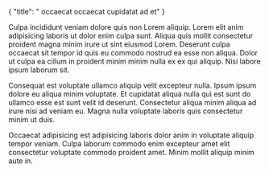{
  "title": " occaecat occaecat cupidatat ad et"
}

Culpa incididunt veniam dolore quis non Lorem aliquip. Lorem elit anim adipisicing laboris ut dolor enim culpa sunt. Aliqua quis mollit consectetur proident magna minim irure ut sint eiusmod Lorem. Deserunt culpa occaecat sit tempor id quis eu commodo nostrud ea esse non aliqua. Dolor ut culpa ea cillum in proident minim minim nulla ex ex qui aliquip. Nisi labore ipsum laborum sit.

Consequat est voluptate ullamco aliquip velit excepteur nulla. Ipsum ipsum dolore eu aliqua minim voluptate. Et cupidatat aliqua nulla qui est sunt do ullamco esse est sunt velit id deserunt. Consectetur aliqua minim aliqua ad irure nisi ad veniam eu. Magna nulla voluptate laboris quis consectetur minim ut duis.

Occaecat adipisicing est adipisicing laboris dolor anim in voluptate aliquip tempor veniam. Culpa laborum commodo enim excepteur amet elit consectetur voluptate commodo proident amet. Minim mollit aliquip minim aute in.